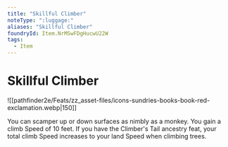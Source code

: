 ```yaml
---
title: "Skillful Climber"
noteType: ":luggage:"
aliases: "Skillful Climber"
foundryId: Item.NrMSwFDgHucwU22W
tags:
  - Item
---
```


# Skillful Climber
![[pathfinder2e/Feats/zz_asset-files/icons-sundries-books-book-red-exclamation.webp|150]]

You can scamper up or down surfaces as nimbly as a monkey. You gain a climb Speed of 10 feet. If you have the Climber's Tail ancestry feat, your total climb Speed increases to your land Speed when climbing trees.
